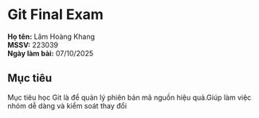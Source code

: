 # Git Final Exam

**Họ tên:** Lâm Hoàng Khang  
**MSSV:** 223039  
**Ngày làm bài:** 07/10/2025

## Mục tiêu

Mục tiêu học Git là để quản lý phiên bản mã nguồn hiệu quả.Giúp làm việc nhóm dễ dàng và kiểm soát thay đổi
